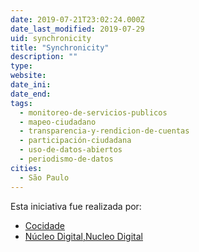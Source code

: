 ```yaml
---
date: 2019-07-21T23:02:24.000Z
date_last_modified: 2019-07-29
uid: synchronicity
title: "Synchronicity"
description: ""
type: 
website: 
date_ini: 
date_end: 
tags:
  - monitoreo-de-servicios-publicos
  - mapeo-ciudadano
  - transparencia-y-rendicion-de-cuentas
  - participación-ciudadana
  - uso-de-datos-abiertos
  - periodismo-de-datos
cities: 
  - São Paulo
---
```


Esta iniciativa fue realizada por:

- [Cocidade](/i/cocidade.html)
- [Núcleo Digital,Nucleo Digital](/i/nucleo-digital-nucleo-digital.html)
